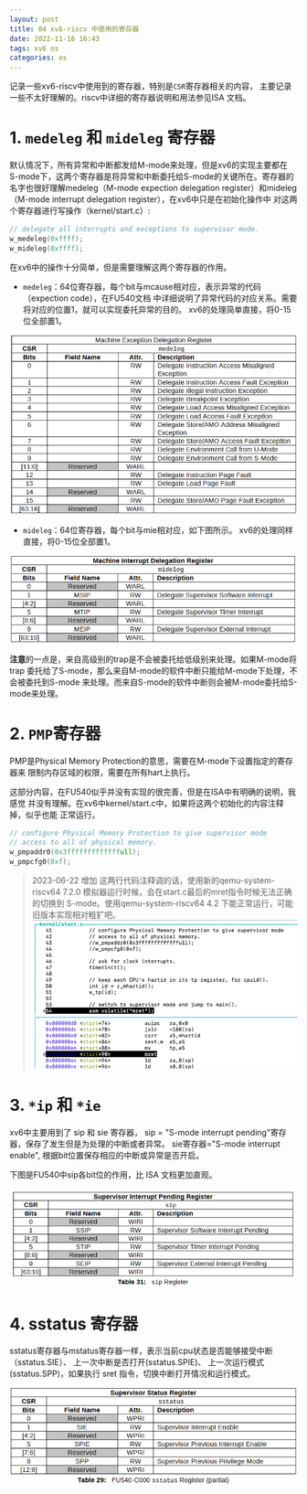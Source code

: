 ```yaml
---
layout: post
title: 04 xv6-riscv 中使用的寄存器
date: 2022-11-16 16:43
tags: xv6 os
categories: os
---
```


记录一些xv6-riscv中使用到的寄存器，特别是`CSR`寄存器相关的内容，
主要记录一些不太好理解的。riscv中详细的寄存器说明和用法参见ISA
文档。


# 1. `medeleg` 和 `mideleg` 寄存器

默认情况下，所有异常和中断都发给M-mode来处理，但是xv6的实现主要都在
S-mode下，这两个寄存器是将异常和中断委托给S-mode的关键所在。寄存器的
名字也很好理解medeleg（M-mode expection delegation register）和mideleg
（M-mode interrupt delegation register），在xv6中只是在初始化操作中
对这两个寄存器进行写操作（kernel/start.c）:

```c
// delegate all interrupts and exceptions to supervisor mode.
w_medeleg(0xffff);
w_mideleg(0xffff);
```

在xv6中的操作十分简单，但是需要理解这两个寄存器的作用。

- `medeleg`：64位寄存器，每个bit与mcause相对应，表示异常的代码（expection code），在FU540文档
中详细说明了异常代码的对应关系。需要将对应的位置1，就可以实现委托异常的目的。
xv6的处理简单直接，将0-15位全部置1。

![](/images/2022-11-16-04-xv6-riscv-some-registers/medeleg.png)


- `mideleg`：64位寄存器，每个bit与mie相对应，如下图所示。
xv6的处理同样直接，将0-15位全部置1。

![](/images/2022-11-16-04-xv6-riscv-some-registers/mideleg.png)



**注意**的一点是，来自高级别的trap是不会被委托给低级别来处理。如果M-mode将trap
委托给了S-mode，那么来自M-mode的软件中断只能给M-mode下处理，不会被委托到S-mode
来处理。而来自S-mode的软件中断则会被M-mode委托给S-mode来处理。



# 2. `PMP`寄存器

PMP是Physical Memory Protection的意思，需要在M-mode下设置指定的寄存器来
限制内存区域的权限，需要在所有hart上执行。

这部分内容，在FU540似乎并没有实现的很完善，但是在ISA中有明确的说明，我感觉
并没有理解。在xv6中kernel/start.c中，如果将这两个初始化的内容注释掉，似乎也能
正常运行。

```c
// configure Physical Memory Protection to give supervisor mode
// access to all of physical memory.
w_pmpaddr0(0x3fffffffffffffull);
w_pmpcfg0(0xf);
```

> 2023-06-22 增加
这两行代码注释调的话，使用新的qemu-system-riscv64 7.2.0 模拟器运行时候，会在start.c最后的mret指令时候无法正确的切换到
S-mode。使用qemu-system-riscv64 4.2 下能正常运行，可能旧版本实现相对粗犷吧。
![](/images/2022-11-16-04-xv6-riscv-some-registers/mret.png)


# 3. `*ip` 和 `*ie`

xv6中主要用到了 sip 和 sie 寄存器， sip = "S-mode interrupt pending"寄存器，保存了发生但是为处理的中断或者异常。 sie寄存器="S-mode interrupt enable", 根据bit位置保存相应的中断或异常是否开启。

下图是FU540中sip各bit位的作用，比 ISA 文档更加直观。

![](/images/2022-11-16-04-xv6-riscv-some-registers/sip.png)

# 4. sstatus 寄存器

sstatus寄存器与mstatus寄存器一样，表示当前cpu状态是否能够接受中断（sstatus.SIE）、 上一次中断是否打开(sstatus.SPIE)、 上一次运行模式(sstatus.SPP)，如果执行 sret 指令，切换中断打开情况和运行模式。

![](/images/2022-11-16-04-xv6-riscv-some-registers/sstatus.png)






